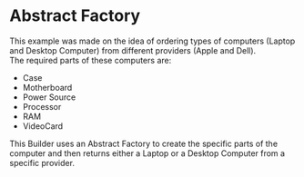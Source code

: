 # Abstract Factory

This example was made on the idea of ordering types of computers (Laptop and Desktop Computer) from different providers (Apple and Dell).  
The required parts of these computers are:

- Case
- Motherboard
- Power Source
- Processor
- RAM
- VideoCard

This Builder uses an Abstract Factory to create the specific parts of the computer and then returns either a Laptop or a Desktop Computer from a specific provider.
